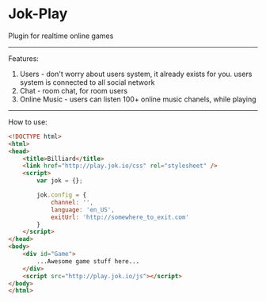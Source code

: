 Jok-Play
========
Plugin for realtime online games

--------

Features:

1. Users - don't worry about users system, it already exists for you. users system is connected to all social network
2. Chat - room chat, for room users
3. Online Music - users can listen 100+ online music chanels, while playing

--------

How to use:

```html
<!DOCTYPE html>
<html>
<head>
    <title>Billiard</title>
    <link href="http://play.jok.io/css" rel="stylesheet" />
    <script>
        var jok = {};

        jok.config = {
            channel: '',
            language: 'en_US',
            exitUrl: 'http://somewhere_to_exit.com'
        }
    </script>
</head>
<body>
    <div id="Game">
        ...Awesome game stuff here...
    </div>
    <script src="http://play.jok.io/js"></script>
</body>
</html>
```
